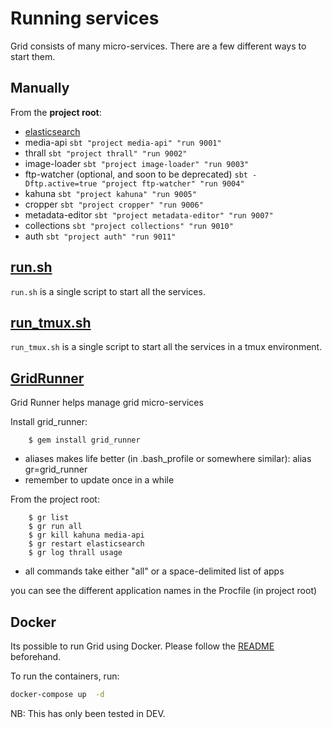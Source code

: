 # Running services

Grid consists of many micro-services. There are a few different ways to start them.

## Manually
From the **project root**:

- [elasticsearch](../elasticsearch/dev-start.sh)
- media-api `sbt "project media-api" "run 9001"`
- thrall `sbt "project thrall" "run 9002"`
- image-loader `sbt "project image-loader" "run 9003"`
- ftp-watcher (optional, and soon to be deprecated) `sbt -Dftp.active=true "project ftp-watcher" "run 9004"`
- kahuna `sbt "project kahuna" "run 9005"`
- cropper `sbt "project cropper" "run 9006"`
- metadata-editor `sbt "project metadata-editor" "run 9007"`
- collections `sbt "project collections" "run 9010"`
- auth `sbt "project auth" "run 9011"`

## [run.sh](../run.sh)
`run.sh` is a single script to start all the services.

## [run_tmux.sh](../run_tmux.sh)
`run_tmux.sh` is a single script to start all the services in a tmux environment.

## [GridRunner](https://github.com/guardian/grid_runner/)
Grid Runner helps manage grid micro-services

Install grid_runner:

        $ gem install grid_runner

* aliases makes life better (in .bash_profile or somewhere similar):
        alias gr=grid_runner
* remember to update once in a while

From the project root:

        $ gr list
        $ gr run all
        $ gr kill kahuna media-api
        $ gr restart elasticsearch
        $ gr log thrall usage

* all commands take either "all" or a space-delimited list of apps

you can see the different application names in the Procfile (in project root)


## Docker
Its possible to run Grid using Docker. Please follow the [README](../docker/README.md#setup) beforehand.

To run the containers, run:

```sh
docker-compose up  -d
```

NB: This has only been tested in DEV.
